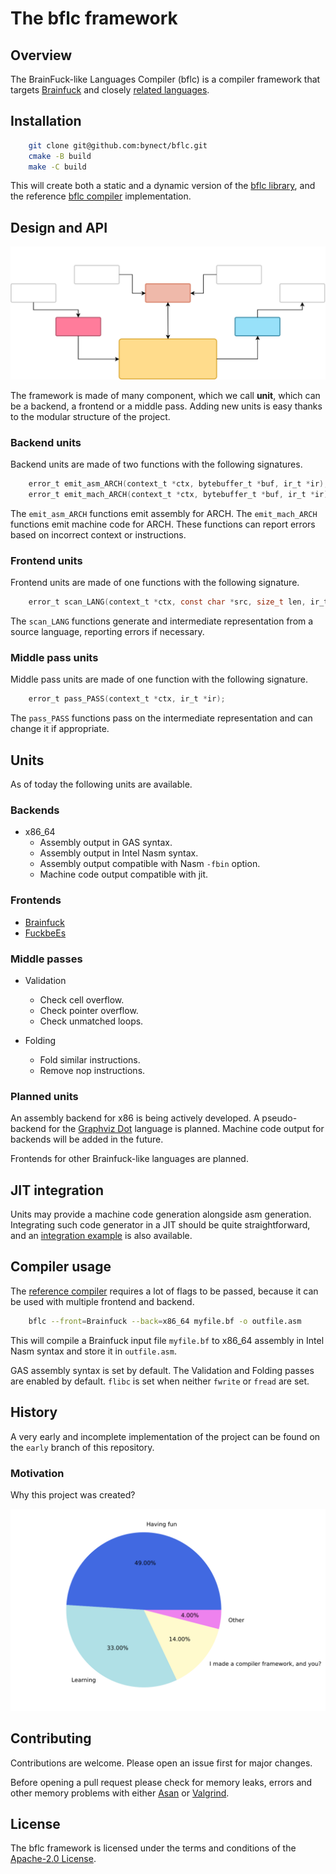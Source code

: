 # The bflc framework

## Overview

The BrainFuck-like Languages Compiler (bflc) is a compiler framework that targets
[Brainfuck][bf-wikipedia] and closely [related languages](bf-family).

## Installation

```sh
    git clone git@github.com:bynect/bflc.git
    cmake -B build
    make -C build
```

This will create both a static and a dynamic version of the
[bflc library](/libbflc "libbflc"), and the reference
[bflc compiler](/bflc "bflc") implementation.

## Design and API

![units](/docs/units.svg)

The framework is made of many component, which we call **unit**,
which can be a backend, a frontend or a middle pass.
Adding new units is easy thanks to the modular structure of the project.

### Backend units

Backend units are made of two functions with the following signatures.

```c
    error_t emit_asm_ARCH(context_t *ctx, bytebuffer_t *buf, ir_t *ir);
    error_t emit_mach_ARCH(context_t *ctx, bytebuffer_t *buf, ir_t *ir);
```

The `emit_asm_ARCH` functions emit assembly for ARCH.
The `emit_mach_ARCH` functions emit machine code for ARCH.
These functions can report errors based on incorrect context or instructions.

### Frontend units

Frontend units are made of one functions with the following signature.

```c
    error_t scan_LANG(context_t *ctx, const char *src, size_t len, ir_t *ir);
```

The `scan_LANG` functions generate and intermediate representation from a source
language, reporting errors if necessary.

### Middle pass units

Middle pass units are made of one function with the following signature.

```c
    error_t pass_PASS(context_t *ctx, ir_t *ir);
```

The `pass_PASS` functions pass on the intermediate representation and can change
it if appropriate.

## Units

As of today the following units are available.

### Backends

- x86_64
  - Assembly output in GAS syntax.
  - Assembly output in Intel Nasm syntax.
  - Assembly output compatible with Nasm `-fbin` option.
  - Machine code output compatible with jit.

### Frontends

- [Brainfuck][bf-wikipedia]
- [FuckbeEs][fuckbees]

### Middle passes

- Validation
  - Check cell overflow.
  - Check pointer overflow.
  - Check unmatched loops.

- Folding
  - Fold similar instructions.
  - Remove nop instructions.

### Planned units

An assembly backend for x86 is being actively developed.
A pseudo-backend for the [Graphviz Dot][graphviz-dot] language is planned.
Machine code output for backends will be added in the future.

Frontends for other Brainfuck-like languages are planned.

## JIT integration

Units may provide a machine code generation alongside asm generation.
Integrating such code generator in a JIT should be quite straightforward,
and an [integration example](/docs/jit_example.c) is also available.

## Compiler usage

The [reference compiler](/bflc "bflc") requires a lot of flags to be passed,
because it can be used with multiple frontend and backend.

```sh
    bflc --front=Brainfuck --back=x86_64 myfile.bf -o outfile.asm
```

This will compile a Brainfuck input file `myfile.bf` to x86_64 assembly
in Intel Nasm syntax and store it in `outfile.asm`.

GAS assembly syntax is set by default.
The Validation and Folding passes are enabled by default.
`flibc` is set when neither `fwrite` or `fread` are set.

## History

A very early and incomplete implementation of the project can be found on the
`early` branch of this repository.

### Motivation

Why this project was created?

![motivation](/docs/motive.svg)

## Contributing

Contributions are welcome.
Please open an issue first for major changes.

Before opening a pull request please check for memory leaks, errors and
other memory problems with either [Asan][asan] or [Valgrind][valgrind].

## License

The bflc framework is licensed under the terms and conditions of the
[Apache-2.0 License](LICENSE).

[bf-wikipedia]: https://en.wikipedia.org/wiki/Brainfuck
[bf-family]: https://esolangs.org/wiki/Trivial_brainfuck_substitution
[fuckbees]: https://esolangs.org/wiki/FuckbeEs
[asan]: https://en.wikipedia.org/wiki/AddressSanitizer
[valgrind]: https://valgrind.org/
[graphviz-dot]: https://graphviz.org/doc/info/lang.html
